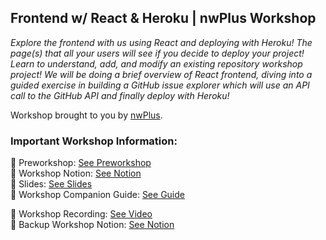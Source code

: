 ## Frontend w/ React & Heroku | nwPlus Workshop


_Explore the frontend with us using React and deploying with Heroku! The page(s) that all your users will see if you decide to deploy your project! Learn to understand, add, and modify an existing repository workshop project! We will be doing a brief overview of React frontend, diving into a guided exercise in building a GitHub issue explorer which will use an API call to the GitHub API and finally deploy with Heroku!_

Workshop brought to you by [nwPlus](https://www.nwplus.io/). <br/>

### Important Workshop Information: <br/>
📌 Preworkshop: [See Preworkshop](https://nwplus.notion.site/Preworkshop-Frontend-w-React-Heroku-1e42dac454a948df98a746b87494a658)<br/>
📌 Workshop Notion: [See Notion](https://nwplus.notion.site/nwPlus-Frontend-w-React-Heroku-da642151920e4294b388581895c253ec) <br/>
📌 Slides: [See Slides](https://docs.google.com/presentation/d/1sgHw0Q7RalZyV7h0EbKBgB5BqSYNKovZFvKiiNBOWxE/edit)<br/>
📌 Workshop Companion Guide: [See Guide](https://nwplus.notion.site/Workshop-Companion-Notes-Guide-d99c63f5f7194a92950db892ec8a11e1)<br/>


📌 Workshop Recording: [See Video](https://youtu.be/b8DwRT5Dim8)<br/>
📌 Backup Workshop Notion: [See Notion](https://mrbenc88.notion.site/nwPlus-Frontend-w-React-Heroku-a4bd706a9550400ab8ac5a4b118cebfd)
